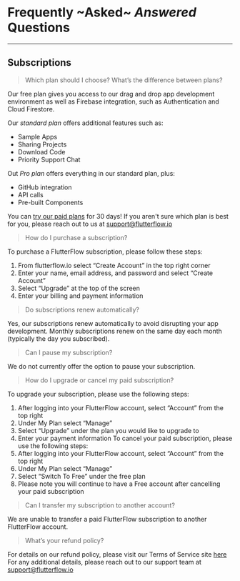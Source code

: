 # Frequently ~Asked~ _Answered_ Questions
----

## Subscriptions

> Which plan should I choose? What’s the difference between plans?

Our free plan gives you access to our drag and drop app development environment as well as Firebase integration, such as Authentication and Cloud Firestore. 

Our *standard plan* offers additional features such as:

- Sample Apps
- Sharing Projects
- Download Code
- Priority Support Chat

Out *Pro plan* offers everything in our standard plan, plus:

- GitHub integration
- API calls
- Pre-built Components

You can [try our paid plans](https://flutterflow.io/pricing.html) for 30 days! If you aren't sure which plan is best for you, please reach out to us at support@flutterflow.io

> How do I purchase a subscription?

To purchase a FlutterFlow subscription, please follow these steps:

  1. From flutterflow.io select “Create Account” in the top right corner
  2. Enter your name, email address, and password and select “Create Account”
  3. Select “Upgrade” at the top of the screen
  4. Enter your billing and payment information

> Do subscriptions renew automatically?

Yes, our subscriptions renew automatically to avoid disrupting your app development. Monthly subscriptions renew on the same day each month (typically the day you subscribed).

> Can I pause my subscription?

We do not currently offer the option to pause your subscription.

> How do I upgrade or cancel my paid subscription?

 To upgrade your subscription, please use the following steps:
  1. After logging into your FlutterFlow account, select “Account” from the top right
  2. Under My Plan select “Manage”
  3. Select “Upgrade” under the plan you would like to upgrade to
  4. Enter your payment information
 To cancel your paid subscription, please use the following steps:
  1. After logging into your FlutterFlow account, select “Account” from the top right
  2. Under My Plan select “Manage”
  3. Select “Switch To Free” under the free plan
  4. Please note you will continue to have a Free account after cancelling your paid subscription

> Can I transfer my subscription to another account?

 We are unable to transfer a paid FlutterFlow subscription to another FlutterFlow account.

> What’s your refund policy?

 For details on our refund policy, please visit our Terms of Service site [here](https://flutterflow.io/tos)
 For any additional details, please reach out to our support team at support@flutterflow.io
